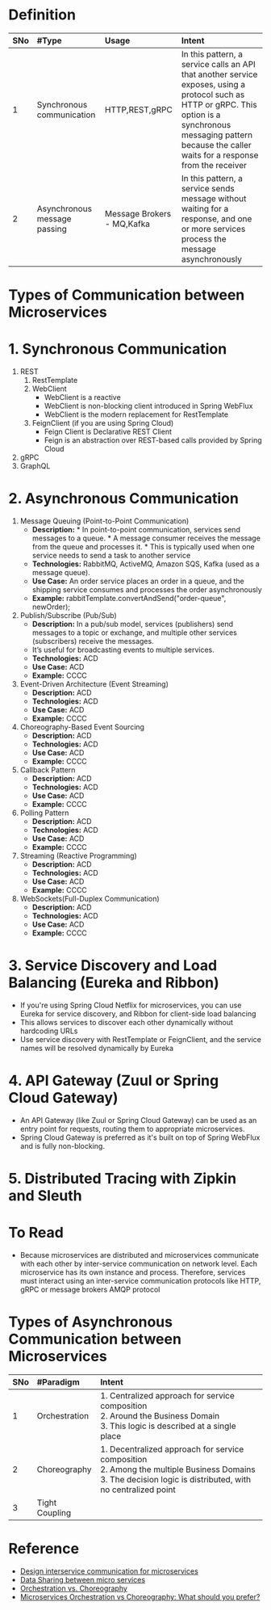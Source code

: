 # Definition
|SNo| #Type  | Usage |Intent |
| :--- | :--- | :--- |:--- |
| 1 | Synchronous communication |HTTP,REST,gRPC| In this pattern, a service calls an API that another service exposes, using a protocol such as HTTP or gRPC. This option is a synchronous messaging pattern because the caller waits for a response from the receiver|
| 2 | Asynchronous message passing |Message Brokers - MQ,Kafka| In this pattern, a service sends message without waiting for a response, and one or more services process the message asynchronously|

# Types of Communication between Microservices
# 1. Synchronous Communication
  1. REST
     1. RestTemplate
     2. WebClient
          * WebClient is a reactive
          * WebClient is non-blocking client introduced in Spring WebFlux
          * WebClient is the modern replacement for RestTemplate
     3. FeignClient (if you are using Spring Cloud)
          * Feign Client is Declarative REST Client
          * Feign is an abstraction over REST-based calls provided by Spring Cloud
  2. gRPC
  3. GraphQL
# 2. Asynchronous Communication
  1. Message Queuing (Point-to-Point Communication)
     * **Description:**
           * In point-to-point communication, services send messages to a queue.
           * A message consumer receives the message from the queue and processes it.
           * This is typically used when one service needs to send a task to another service
     * **Technologies:** RabbitMQ, ActiveMQ, Amazon SQS, Kafka (used as a message queue).
     * **Use Case:** An order service places an order in a queue, and the shipping service consumes and processes the order asynchronously
     * **Example:** rabbitTemplate.convertAndSend("order-queue", newOrder);
  2. Publish/Subscribe (Pub/Sub)
     * **Description:** In a pub/sub model, services (publishers) send messages to a topic or exchange, and multiple other services (subscribers) receive the messages.
     * It’s useful for broadcasting events to multiple services.
     * **Technologies:** ACD
     * **Use Case:** ACD
     * **Example:** CCCC
  3. Event-Driven Architecture (Event Streaming)
     * **Description:** ACD
     * **Technologies:** ACD
     * **Use Case:** ACD
     * **Example:** CCCC
  4. Choreography-Based Event Sourcing
     * **Description:** ACD
     * **Technologies:** ACD
     * **Use Case:** ACD
     * **Example:** CCCC
  5. Callback Pattern
     * **Description:** ACD
     * **Technologies:** ACD
     * **Use Case:** ACD
     * **Example:** CCCC
  6. Polling Pattern
     * **Description:** ACD
     * **Technologies:** ACD
     * **Use Case:** ACD
     * **Example:** CCCC
  7. Streaming (Reactive Programming)
     * **Description:** ACD
     * **Technologies:** ACD
     * **Use Case:** ACD
     * **Example:** CCCC
  8. WebSockets(Full-Duplex Communication)
     * **Description:** ACD
     * **Technologies:** ACD
     * **Use Case:** ACD
     * **Example:** CCCC
# 3. Service Discovery and Load Balancing (Eureka and Ribbon)
* If you're using Spring Cloud Netflix for microservices, you can use Eureka for service discovery, and Ribbon for client-side load balancing
* This allows services to discover each other dynamically without hardcoding URLs
* Use service discovery with RestTemplate or FeignClient, and the service names will be resolved dynamically by Eureka
# 4. API Gateway (Zuul or Spring Cloud Gateway)
* An API Gateway (like Zuul or Spring Cloud Gateway) can be used as an entry point for requests, routing them to appropriate microservices.
* Spring Cloud Gateway is preferred as it's built on top of Spring WebFlux and is fully non-blocking.
# 5. Distributed Tracing with Zipkin and Sleuth




# To Read
* Because microservices are distributed and microservices communicate with each other by inter-service communication on network level. Each microservice has its own instance and process. Therefore, services must interact using an inter-service communication protocols like HTTP, gRPC or message brokers AMQP protocol

# Types of Asynchronous Communication between Microservices
|SNo| #Paradigm  | Intent |
| :--- | :--- | :--- |
| 1 | Orchestration | 1. Centralized approach for service composition<br>2. Around the Business Domain<br>3. This logic is described at a single place|
| 2 | Choreography | 1. Decentralized approach for service composition<br>2. Among the multiple Business Domains<br>3. The decision logic is distributed, with no centralized point|
| 3 | Tight Coupling | |


# Reference
* [Design interservice communication for microservices](https://docs.microsoft.com/en-us/azure/architecture/microservices/design/interservice-communicationhttps://docs.microsoft.com/en-us/azure/architecture/microservices/design/interservice-communication)
* [Data Sharing between micro services](https://stackoverflow.com/questions/41640621/data-sharing-between-micro-services)
* [Orchestration vs. Choreography](https://stackoverflow.com/questions/4127241/orchestration-vs-choreography)
* [Microservices Orchestration vs Choreography: What should you prefer?](https://www.accionlabs.com/microservices-orchestration-vs-choreography-what-to-prefer)
